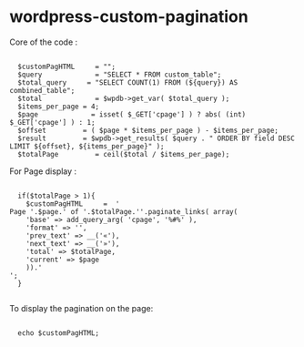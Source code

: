 # wordpress-custom-pagination

Core of the code : 
<pre><code>
  $customPagHTML     = "";
  $query             = "SELECT * FROM custom_table";
  $total_query     = "SELECT COUNT(1) FROM (${query}) AS combined_table";
  $total             = $wpdb->get_var( $total_query );
  $items_per_page = 4;
  $page             = isset( $_GET['cpage'] ) ? abs( (int) $_GET['cpage'] ) : 1;
  $offset         = ( $page * $items_per_page ) - $items_per_page;
  $result         = $wpdb->get_results( $query . " ORDER BY field DESC LIMIT ${offset}, ${items_per_page}" );
  $totalPage         = ceil($total / $items_per_page);
</code></pre>
For Page display :
<pre><code>
  if($totalPage > 1){
    $customPagHTML     =  '<div><span>Page '.$page.' of '.$totalPage.'</span>'.paginate_links( array(
    'base' => add_query_arg( 'cpage', '%#%' ),
    'format' => '',
    'prev_text' => __('&laquo;'),
    'next_text' => __('&raquo;'),
    'total' => $totalPage,
    'current' => $page
    )).'</div>';
  }
  </code>
</pre>
To display the pagination on the page:
<pre><code>
  echo $customPagHTML;  
  </code>
  </pre>

